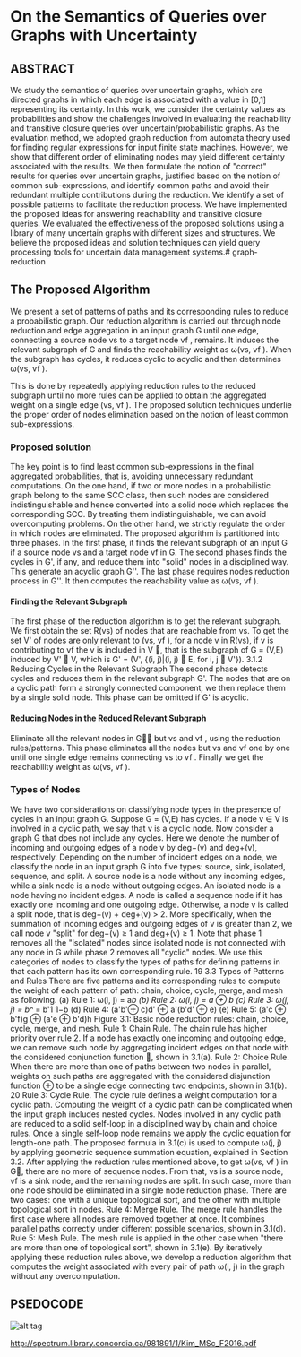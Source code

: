 # On the Semantics of Queries over Graphs with Uncertainty

## ABSTRACT

We study the semantics of queries over uncertain graphs, which are directed graphs in which each edge is associated with a value in [0,1] representing its certainty. In this work, we consider the certainty values as probabilities and show the challenges involved in evaluating the reachability and transitive closure queries over uncertain/probabilistic graphs. As the evaluation method, we adopted graph reduction from automata theory used for finding regular expressions for input finite state machines. However, we show that different order of eliminating nodes may yield different certainty associated with the results. We then formulate the notion of "correct" results for queries over uncertain graphs, justified based on the notion of common sub-expressions, and identify common paths and avoid their redundant multiple contributions during the reduction. We identify a set of possible patterns to facilitate the reduction process. We have implemented the proposed ideas for answering reachability and transitive closure queries. We evaluated the effectiveness of the proposed solutions using a library of many uncertain graphs with different sizes and structures. We believe the proposed ideas and solution techniques can yield query processing tools for uncertain data management systems.# graph-reduction

## The Proposed Algorithm

We present a set of patterns of paths and its corresponding rules to reduce a probabilistic graph. Our reduction algorithm is carried out through node reduction and edge aggregation in an input graph G until one edge, connecting a source node vs to
a target node vf , remains. It induces the relevant subgraph of G and finds the reachability weight as ω(vs, vf ). When the subgraph has cycles, it reduces cyclic to acyclic and then determines ω(vs, vf ).

This is done by repeatedly applying reduction rules to the reduced subgraph until no more rules can be applied to obtain the aggregated weight on a single edge (vs, vf ). The proposed solution techniques underlie the proper
order of nodes elimination based on the notion of least common sub-expressions.

### Proposed solution
The key point is to find least common sub-expressions in the final aggregated probabilities, that is, avoiding unnecessary redundant computations. On the one hand, if two or more nodes in a probabilistic graph belong to the same SCC class, then
such nodes are considered indistinguishable and hence converted into a solid node which replaces the corresponding SCC. By treating them indistinguishable, we can avoid overcomputing problems. On the other hand, we strictly regulate the order in
which nodes are eliminated. The proposed algorithm is partitioned into three phases. In the first phase, it finds the relevant subgraph of an input G if a source node vs and a target node vf in G. The second phases finds the cycles in G', if any, and reduce them into "solid" nodes in a disciplined way. This generate an acyclic graph G''. The last phase requires nodes reduction process in G''. It then computes the reachability value as ω(vs, vf ).

#### Finding the Relevant Subgraph
The first phase of the reduction algorithm is to get the relevant subgraph. We first obtain the set R(vs) of nodes that are reachable from vs. To get the set V' of nodes are only relevant to (vs, vf ), for a node v in R(vs), if v is contributing to vf the v
is included in V , that is the subgraph of G = (V,E) induced by V' ⊆ V, which is
G' = (V', {(i, j)|(i, j) ∈ E, for i, j ∈ V'}).
3.1.2 Reducing Cycles in the Relevant Subgraph
The second phase detects cycles and reduces them in the relevant subgraph G'. The
nodes that are on a cyclic path form a strongly connected component, we then replace
them by a single solid node. This phase can be omitted if G' is acyclic.

#### Reducing Nodes in the Reduced Relevant Subgraph
Eliminate all the relevant nodes in G but vs and vf , using the reduction rules/patterns.
This phase eliminates all the nodes but vs and vf one by one until one single edge
remains connecting vs to vf . Finally we get the reachability weight as ω(vs, vf ).

### Types of Nodes
We have two considerations on classifying node types in the presence of cycles in an
input graph G. Suppose G = (V,E) has cycles. If a node v ∈ V is involved in a
cyclic path, we say that v is a cyclic node. Now consider a graph G that does not
include any cycles. Here we denote the number of incoming and outgoing edges of a
node v by deg−(v) and deg+(v), respectively. Depending on the number of incident
edges on a node, we classify the node in an input graph G into five types: source,
sink, isolated, sequence, and split. A source node is a node without any incoming
edges, while a sink node is a node without outgoing edges. An isolated node is a
node having no incident edges. A node is called a sequence node if it has exactly one
incoming and one outgoing edge. Otherwise, a node v is called a split node, that is
deg−(v) + deg+(v) > 2. More specifically, when the summation of incoming edges
and outgoing edges of v is greater than 2, we call node v "split" for deg−(v) ≥ 1 and
deg+(v) ≥ 1. Note that phase 1 removes all the "isolated" nodes since isolated node
is not connected with any node in G while phase 2 removes all "cyclic" nodes.
We use this categories of nodes to classify the types of paths for defining patterns
in that each pattern has its own corresponding rule.
19
3.3 Types of Patterns and Rules
There are five patterns and its corresponding rules to compute the weight of each
pattern of path: chain, choice, cycle, merge, and mesh as following.
(a) Rule 1: ω(i, j) = a*b (b) Rule 2: ω(i, j) = a ⊕ b (c) Rule 3: ω(j, j) = b^* = b'1
1−b
(d) Rule 4: (a'b'⊕ c)d' ⊕ a'(b'd' ⊕ e) (e) Rule 5: (a'c ⊕ b'f)g ⊕ (a'e ⊕ b'd)h
Figure 3.1: Basic node reduction rules: chain, choice, cycle, merge, and mesh.
Rule 1: Chain Rule. The chain rule has higher priority over rule 2. If a node
has exactly one incoming and outgoing edge, we can remove such node by aggregating
incident edges on that node with the considered conjunction function , shown in
3.1(a).
Rule 2: Choice Rule. When there are more than one of paths between two
nodes in parallel, weights on such paths are aggregated with the considered disjunction
function ⊕ to be a single edge connecting two endpoints, shown in 3.1(b).
20
Rule 3: Cycle Rule. The cycle rule defines a weight computation for a cyclic
path. Computing the weight of a cyclic path can be complicated when the input
graph includes nested cycles. Nodes involved in any cyclic path are reduced to a solid
self-loop in a disciplined way by chain and choice rules. Once a single self-loop node
remains we apply the cyclic equation for length-one path. The proposed formula in
3.1(c) is used to compute ω(j, j) by applying geometric sequence summation equation,
explained in Section 3.2.
After applying the reduction rules mentioned above, to get ω(vs, vf ) in G, there
are no more of sequence nodes. From that, vs is a source node, vf is a sink node, and
the remaining nodes are split. In such case, more than one node should be eliminated
in a single node reduction phase. There are two cases: one with a unique topological
sort, and the other with multiple topological sort in nodes.
Rule 4: Merge Rule. The merge rule handles the first case where all nodes
are removed together at once. It combines parallel paths correctly under different
possible scenarios, shown in 3.1(d).
Rule 5: Mesh Rule. The mesh rule is applied in the other case when "there
are more than one of topological sort", shown in 3.1(e).
By iteratively applying these reduction rules above, we develop a reduction algorithm
that computes the weight associated with every pair of path ω(i, j) in the
graph without any overcomputation.

## PSEDOCODE ##
![alt tag](https://cloud.githubusercontent.com/assets/22326212/25047053/be52f88a-2102-11e7-93ab-ff1d941b7025.png)

http://spectrum.library.concordia.ca/981891/1/Kim_MSc_F2016.pdf
